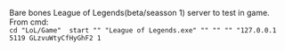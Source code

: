 Bare bones League of Legends(beta/seasson 1) server to test in game.  
From cmd:  
``
cd "LoL/Game" 
start "" "League of Legends.exe" "" "" "" "127.0.0.1 5119 GLzvuWtyCfHyGhF2 1
``
